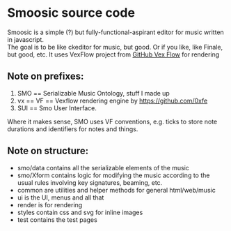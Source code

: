 # Smoosic source code

Smoosic is a simple (?) but fully-functional-aspirant editor for music written in javascript.  
The goal is to be
like ckeditor for music, but good.  Or if you like, like Finale, but good, etc.  It uses VexFlow
project from [GitHub Vex Flow](https://github.com/0xfe/vexflow) for rendering

## Note on prefixes:

 1. SMO == Serializable Music Ontology, stuff I made up
 2. vx == VF == Vexflow rendering engine by https://github.com/0xfe
 3. SUI == Smo User Interface.
 
 Where it makes sense, SMO uses VF conventions, e.g. ticks to store note durations
 and identifiers for notes and things.

 ## Note on structure:
 * smo/data contains all the serializable elements of the music
 * smo/Xform contains logic for modifying the music according to the usual rules involving key signatures, beaming, etc.
 * common are utilities and helper methods for general html/web/music
 * ui is the UI, menus and all that
 * render is for rendering
 * styles contain css and svg for inline images
 * test contains the test pages
 
